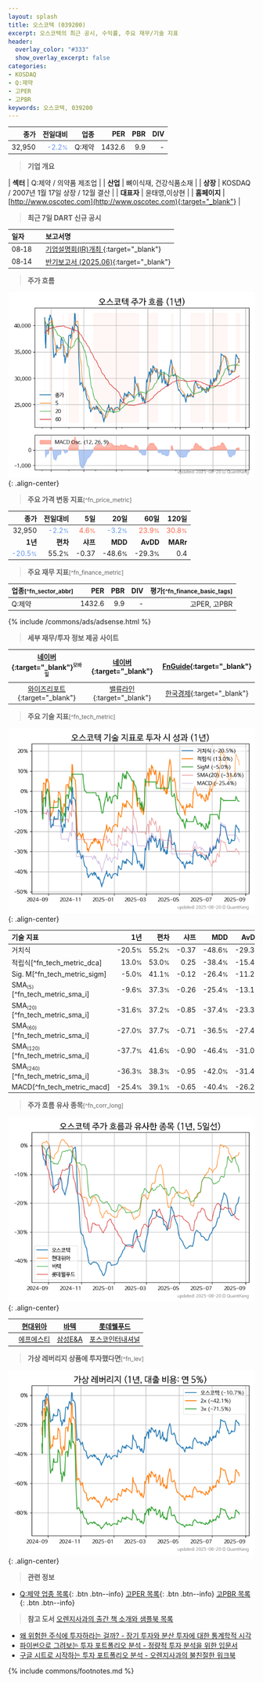 ```yaml
---
layout: splash
title: 오스코텍 (039200)
excerpt: 오스코텍의 최근 공시, 수익률, 주요 재무/기술 지표
header:
  overlay_color: "#333"
  show_overlay_excerpt: false
categories:
- KOSDAQ
- Q:제약
- 고PER
- 고PBR
keywords: 오스코텍, 039200
---
```


| **종가** | **전일대비** | **업종** | **PER** | **PBR** | **DIV** |
| -------: | -----------: | -------: | ------: | ------: | ------: |
| 32,950 | <span style="color: cornflowerblue">-2.2<small>%</small></span> | Q:제약 | 1432.6 | 9.9 | - |

<!-- more -->


> **기업 개요**<a id="company"></a>

| <span style="white-space:nowrap;">**섹터**</span> | Q:제약 / 의약품 제조업 |
| <span style="white-space:nowrap;">**산업**</span> | 뼈이식재, 건강식품소재 |
| <span style="white-space:nowrap;">**상장**</span> | KOSDAQ / 2007년 1월 17일 상장 / 12월 결산 |
| <span style="white-space:nowrap;">**대표자**</span> | 윤태영,이상현 |
| <span style="white-space:nowrap;">**홈페이지**</span> | [http://www.oscotec.com](http://www.oscotec.com){:target="_blank"} |


> **최근 7일 DART 신규 공시**<a id="dart"></a>

| **일자** |      | **보고서명** |
| :------- | :--- | :----------- |
| 08&#x2011;18 | | [기업설명회(IR)개최              ](https://dart.fss.or.kr/dsaf001/main.do?rcpNo=20250818900255){:target="_blank"} |
| 08&#x2011;14 | | [반기보고서 (2025.06)](https://dart.fss.or.kr/dsaf001/main.do?rcpNo=20250814002320){:target="_blank"} |


> **주가 흐름**<a id="price"></a>

![039200](/stock/images/039200.png){: .align-center}


> **주요 가격 변동 지표**<small>[^fn_price_metric]</small>

| **종가** | **전일대비** | **5일** | **20일** | **60일** | **120일** |
| -------: | -----------: | ------: | -------: | -------: | --------: |
| 32,950 | <span style="color: cornflowerblue">-2.2<small>%</small></span> | <span style="color: tomato">4.6<small>%</small></span> | <span style="color: cornflowerblue">-3.2<small>%</small></span> | <span style="color: tomato">23.9<small>%</small></span> | <span style="color: tomato">30.8<small>%</small></span> |
| **1년** | **편차** | **샤프** | **MDD** | **AvDD** | **MARr** |
| <span style="color: cornflowerblue">-20.5<small>%</small></span> | 55.2<small>%</small> | -0.37 | -48.6<small>%</small> | -29.3<small>%</small> | 0.4 |


> **주요 재무 지표**<small>[^fn_finance_metric]</small>

| **업종**<small>[^fn_sector_abbr]</small> | **PER** | **PBR** | **DIV** | **평가**<small>[^fn_finance_basic_tags]</small> |
| :--------------------------------------- | ------: | ------: | ------: | ----------------------------------------------: |
| Q:제약 | 1432.6 | 9.9 | - | 고PER, 고PBR |



{% include /commons/ads/adsense.html %}

> **세부 재무/투자 정보 제공 사이트**

| [네이버](https://m.stock.naver.com/domestic/stock/039200/finance/summary){:target="_blank"}<sup><small>모바일</small></sup> | [네이버](https://finance.naver.com/item/coinfo.naver?code=039200){:target="_blank"} | [FnGuide](https://comp.fnguide.com/SVO2/ASP/SVD_Invest.asp?gicode=A039200&MenuYn=Y){:target="_blank"} |
| :---: | :---: | :---: |
| [와이즈리포트](https://comp.wisereport.co.kr/company/c1040001.aspx?cmp_cd=039200){:target="_blank"} | [밸류라인](https://www.valueline.co.kr/finance/summary/039200){:target="_blank"} | [한국경제](https://markets.hankyung.com/stock/039200/financial-summary){:target="_blank"} |


> **주요 기술 지표**<small>[^fn_tech_metric]</small>


![039200](/stock/images/039200_tech.png){: .align-center}

| **기술 지표** | **1년** | **편차** | **샤프** | **MDD** | **AvDD** |
| :------------ | ------: | -----------: | -------: | ------: | -------: |
| 거치식 | -20.5<small>%</small> | 55.2<small>%</small> | -0.37 | -48.6<small>%</small> | -29.3<small>%</small> |
| 적립식[^fn_tech_metric_dca] | 13.0<small>%</small> | 53.0<small>%</small> | 0.25 | -38.4<small>%</small> | -15.4<small>%</small> |
| Sig. M[^fn_tech_metric_sigm] | -5.0<small>%</small> | 41.1<small>%</small> | -0.12 | -26.4<small>%</small> | -11.2<small>%</small> |
| SMA<small><sub>(5)</sub></small>[^fn_tech_metric_sma_i] | -9.6<small>%</small> | 37.3<small>%</small> | -0.26 | -25.4<small>%</small> | -13.1<small>%</small> |
| SMA<small><sub>(20)</sub></small>[^fn_tech_metric_sma_i] | -31.6<small>%</small> | 37.2<small>%</small> | -0.85 | -37.4<small>%</small> | -23.3<small>%</small> |
| SMA<small><sub>(60)</sub></small>[^fn_tech_metric_sma_i] | -27.0<small>%</small> | 37.7<small>%</small> | -0.71 | -36.5<small>%</small> | -27.4<small>%</small> |
| SMA<small><sub>(120)</sub></small>[^fn_tech_metric_sma_i] | -37.7<small>%</small> | 41.6<small>%</small> | -0.90 | -46.4<small>%</small> | -31.0<small>%</small> |
| SMA<small><sub>(240)</sub></small>[^fn_tech_metric_sma_i] | -36.3<small>%</small> | 38.3<small>%</small> | -0.95 | -42.0<small>%</small> | -31.4<small>%</small> |
| MACD[^fn_tech_metric_macd] | -25.4<small>%</small> | 39.1<small>%</small> | -0.65 | -40.4<small>%</small> | -26.2<small>%</small> |


> **주가 흐름 유사 종목**<a id="corr"></a><small>[^fn_corr_long]</small>

![039200](/stock/images/039200_corr.png){: .align-center}

|       | [현대위아](/011210/) | [바텍](/043150/) | [롯데웰푸드](/280360/) |
| :---: | :------------------------------------: | :------------------------------------: | :------------------------------------: |
|       | [에프에스티](/036810/) | [삼성E&A](/028050/) | [포스코인터내셔널](/047050/) |


> **가상 레버리지 상품에 투자했다면**<a id="2x"></a><small>[^fn_lev]</small>

![039200](/stock/images/039200_2x.png){: .align-center}


> **관련 정보**

- [Q:제약 업종 목록](/stats/sector/kosdaq_업종_제약_종목/){: .btn .btn--info} [고PER 목록](/fn/fn_high_per/){: .btn .btn--info} [고PBR 목록](/fn/fn_high_pbr/){: .btn .btn--info}

> **참고 도서** [오렌지사과의 출간 책 소개와 샘플북 목록](https://kongdori.tistory.com/691)

- [왜 위험한 주식에 투자하라는 걸까? - 장기 투자와 분산 투자에 대한 통계학적 시각](https://kongdori.tistory.com/421)
- [파이썬으로 그려보는 투자 포트폴리오 분석  - 정량적 투자 분석을 위한 입문서](https://kongdori.tistory.com/643)
- [구글 시트로 시작하는 투자 포트폴리오 분석 - 오렌지사과의 불친절한 워크북](https://kongdori.tistory.com/449)


{% include commons/footnotes.md %}